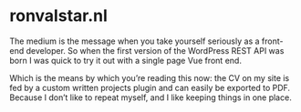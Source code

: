 <!--
  slug: ronvalstar-nl
  type: fortpolio
  categories: JavaScript, HTML/CSS, framework
  tags: JavaScript, Vue
  clients: 
  collaboration: 
  prizes: 
  thumbnail: ronvalstar.nl_.jpg
  image: ronvalstar.nl_.jpg
  images: ronvalstar.nl_.jpg
  inCv: false
  inPortfolio: false
  dateFrom: 2016-12-24
  dateTo: 2019-01-01
-->

# ronvalstar.nl

<p>The medium is the message when you take yourself seriously as a front-end developer. So when the first version of the WordPress REST API was born I was quick to try it out with a single page Vue front end.</p>
<p>Which is the means by which you&#8217;re reading this now: the CV on my site is fed by a custom written projects plugin and can easily be exported to PDF. Because I don&#8217;t like to repeat myself, and I like keeping things in one place.</p>
